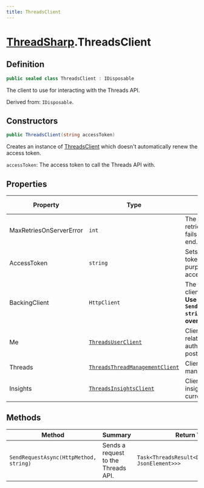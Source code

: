 ```yaml
---
title: ThreadsClient
---
```


# [ThreadSharp](./).ThreadsClient

## Definition

```c#
public sealed class ThreadsClient : IDisposable
```

The client to use for interacting with the Threads API.

Derived from: `IDisposable`.

## Constructors

```c#
public ThreadsClient(string accessToken)
```

Creates an instance of [ThreadsClient](./ThreadsClient) which doesn't automatically renew the access token.

`accessToken`: The access token to call the Threads API with.

## Properties

| Property                | Type                                                                        | Summary                                                                                                                                       | Default Value |
|-------------------------|-----------------------------------------------------------------------------|-----------------------------------------------------------------------------------------------------------------------------------------------|---------------|
| MaxRetriesOnServerError | `int`                                                                       | The maximum amount of retries to do when a request fails on the Threads API's end.                                                            | 5             |
| AccessToken             | `string`                                                                    | Sets the current user's access token, mostly for emergency purposes or when a new access token is generated.                                  | 5             |
| BackingClient           | `HttpClient`                                                                | The backing HttpClient for the client.<br>**Use of the `SendRequestAsync(HttpMethod, string)` method is preferred over using this directly.** | --            |
| Me                      | [`ThreadsUserClient`](./Internal/ThreadsUserClient)                         | Client for all things user related for the current authenticated user, including posting threads.                                             | --            |
| Threads                 | [`ThreadsThreadManagementClient`](./Internal/ThreadsThreadManagementClient) | Client for thread fetching & management.                                                                                                      | --            |
| Insights                | [`ThreadsInsightsClient`](./Internal/ThreadsInsightsClient)                 | Client for all things insight/data related for the current authenticated user.                                                                | --            |

## Methods

| Method                                 | Summary                             | Return Value                                           |
|----------------------------------------|-------------------------------------|--------------------------------------------------------|
| `SendRequestAsync(HttpMethod, string)` | Sends a request to the Threads API. | `Task<ThreadsResult<Dictionary<string, JsonElement>>>` |
